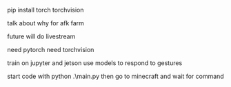 pip install torch torchvision

talk about why
for afk farm

future will do livestream

need pytorch
need torchvision

train on jupyter and jetson
use models to respond to gestures

start code with python .\main.py
then go to minecraft and wait for command